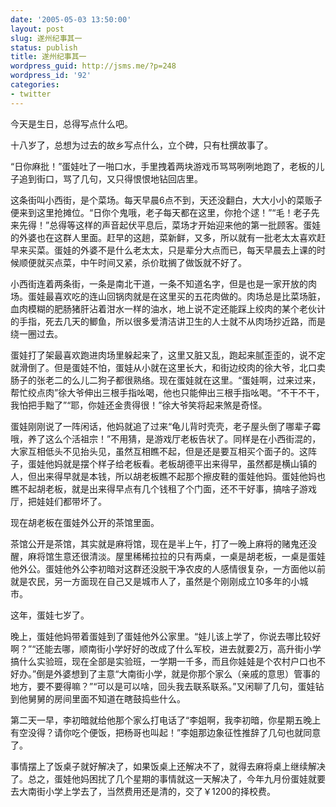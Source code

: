 ```yaml
---
date: '2005-05-03 13:50:00'
layout: post
slug: 遂州纪事其一
status: publish
title: 遂州纪事其一
wordpress_guid: http://jsms.me/?p=248
wordpress_id: '92'
categories:
- twitter
---
```


今天是生日，总得写点什么吧。 

十八岁了，总想为过去的故乡写点什么，立个碑，只有杜撰故事了。 

“日你麻批！”蛋娃吐了一啪口水，手里拽着两块游戏币骂骂咧咧地跑了，老板的儿子追到街口，骂了几句，又只得恨恨地钻回店里。 

这条街叫小西街，是个菜场。每天早晨6点不到，天还没翻白，大大小小的菜贩子便来到这里抢摊位。“日你个鬼哦，老子每天都在这里，你抢个逑！”“毛！老子先来先得！”总得等这样的声音起伏平息后，菜场才开始迎来他的第一批顾客。蛋娃的外婆也在这群人里面。赶早的这趟，菜新鲜，又多，所以就有一批老太太喜欢赶早来买菜。蛋娃的外婆不是什么老太太，只是辈分大点而已，每天早晨去上课的时候顺便就买点菜，中午时间又紧，杀价耽搁了做饭就不好了。 

小西街连着两条街，一条是南北干道，一条不知道名字，但是也是一家开放的肉场。蛋娃最喜欢吃的连山回锅肉就是在这里买的五花肉做的。肉场总是比菜场脏，血肉模糊的肥肠猪肝沾着泔水一样的油水，地上说不定还能踩上绞肉的某个老伙计的手指，死去几天的鲫鱼，所以很多爱清洁讲卫生的人士就不从肉场抄近路，而是绕一圈过去。 

蛋娃打了架最喜欢跑进肉场里躲起来了，这里又脏又乱，跑起来腻歪歪的，说不定就滑倒了。但是蛋娃不怕，蛋娃从小就在这里长大，和街边绞肉的徐大爷，北口卖肠子的张老二的么儿二狗子都很熟络。现在蛋娃就在这里。“蛋娃啊，过来过来，帮忙绞点肉”徐大爷伸出三根手指吆喝，他也只能伸出三根手指吆喝。“不干不干，我怕把手黜了”“耶，你娃还金贵得很！”徐大爷笑将起来煞是奇怪。 

蛋娃刚刚说了一阵闲话，他妈就追了过来“龟儿背时壳壳，老子屋头倒了哪辈子霉哦，养了这么个活祖宗！”不用猜，是游戏厅老板告状了。同样是在小西街混的，大家互相低头不见抬头见，虽然互相瞧不起，但是还是要互相买个面子的。这阵子，蛋娃他妈就是摆个样子给老板看。老板胡德平出来得早，虽然都是横山镇的人，但出来得早就是本钱，所以胡老板瞧不起那个擦皮鞋的蛋娃他妈。蛋娃他妈也瞧不起胡老板，就是出来得早点有几个钱租了个门面，还不干好事，搞啥子游戏厅，把娃娃们都带坏了。 

现在胡老板在蛋娃外公开的茶馆里面。 

茶馆公开是茶馆，其实就是麻将馆，现在是半上午，打了一晚上麻将的赌鬼还没醒，麻将馆生意还很清淡。屋里稀稀拉拉的只有两桌，一桌是胡老板，一桌是蛋娃他外公。蛋娃他外公李初暗对这群还没脱干净农皮的人感情很复杂，一方面他以前就是农民，另一方面现在自己又是城市人了，虽然是个刚刚成立10多年的小城市。 

这年，蛋娃七岁了。 

晚上，蛋娃他妈带着蛋娃到了蛋娃他外公家里。“娃儿该上学了，你说去哪比较好啊？”“还能去哪，顺南街小学好好的改成了什么军校，进去就要2万，高升街小学搞什么实验班，现在全部是实验班，一学期一千多，而且你娃娃是个农村户口也不好办。”倒是外婆想到了主意“大南街小学，就是你那个家么（亲戚的意思）管事的地方，要不要得嘛？”“可以是可以啥，回头我去联系联系。”又闲聊了几句，蛋娃钻到他舅舅的房间里面不知道在瞎鼓捣些什么。 

第二天一早，李初暗就给他那个家么打电话了“李姐啊，我李初暗，你星期五晚上有空没得？请你吃个便饭，把杨哥也叫起！”李姐那边象征性推辞了几句也就同意了。 

事情摆上了饭桌子就好解决了，如果饭桌上还解决不了，就得去麻将桌上继续解决了。总之，蛋娃他妈困扰了几个星期的事情就这一天解决了，今年九月份蛋娃就要去大南街小学上学去了，当然费用还是清的，交了￥1200的择校费。
